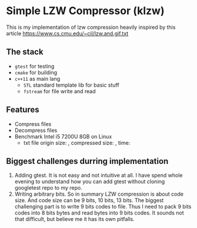# Simple LZW Compressor (klzw)

This is my implementation of lzw compression heavily inspired by this article https://www.cs.cmu.edu/~cil/lzw.and.gif.txt

## The stack 

- `gtest` for testing
- `cmake` for building
- `c++11` as main lang
    - `STL` standard template lib for basic stuff
    - `fstream` for file write and read

## Features 

- Compress files 
- Decompress files
- Benchmark Intel i5 7200U 8GB on Linux
    - txt file origin size: , compressed size: , time: 
## Biggest challenges durring implementation

1. Adding gtest. It is not easy and not intuitive at all. I have spend whole evening to understand how you can add gtest without cloning  googletest repo to my repo. 
2. Writing arbitrary bits. So in summary LZW compression is about code size. And code size can be 9 bits, 10 bits, 13 bits. The biggest challenging part is to write 9 bits codes to file. Thus I need to pack 9 bits codes into 8 bits bytes and read bytes into 9 bits codes. It sounds not that difficult, but believe me it has its own pitfalls.  
